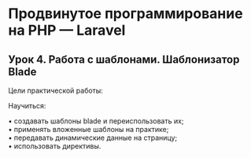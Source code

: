 # Продвинутое программирование на PHP — Laravel<br />
## Урок 4. Работа с шаблонами. Шаблонизатор Blade<br />
Цели практической работы:<br />

Научиться:<br />

• создавать шаблоны blade и переиспользовать их;<br />
• применять вложенные шаблоны на практике;<br />
• передавать динамические данные на страницу;<br />
• использовать директивы.<br />
